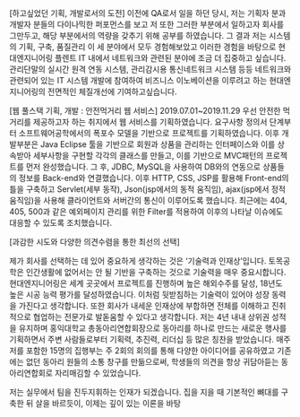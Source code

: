 [하고싶었던  기획, 개발로서의 도전]
이전에 QA로서 일을 하던 당시, 저는 기획자 분과 개발자 분들의 다이나믹한 퍼포먼스를 보고 저 또한 그러한 부분에서 일하고자 회사를 그만두고, 해당 부분에서의 역량을 갖추기 위해 공부를 하였습니다. 그 결과 저는 시스템의 기획, 구축, 품질관리 이 세 분야에서 모두 경험해보았고 이러한 경험을 바탕으로 현대엔지니어링 플렌트 IT 내에서 네트워크와 관련된 분야에 조금 더 집중하고 싶습니다.
 관리단말의 실시간 원격 연동 시스템, 관리감시용 통신네트워크 시스템 등등 네트워크와 관련되어 있는 IT 시스템 개발에 참여하여 비즈니스 이노베이션을 이루려고 하는  현대엔지니어링의 전면적인 체질개선에 기여하고싶습니다. 

[웹 풀스택 기획, 개발 : 안전먹거리 웹 서비스]
 2019.07.01~2019.11.29
 우선 안전한 먹거리를 제공하고자 하는 취지에서 웹 서비스를 기획하였습니다. 요구사항 정의서 단계부터 소프트웨어공학에서의 폭포수 모델을 기반으로 프로젝트를 기획하였습니다. 이후 개발부분은 Java Eclipse 툴을 기반으로 회원과 상품을 관리하는 인터페이스와 이를 상속받아 세부사항을 구현할 각각의 클래스를 만들고, 이를 기반으로 MVC패턴의 프로젝트를 먼저 완성했습니다. 그 후,  JDBC, MySQL을 사용하여 DB와의 연동으로 상품들의 정보를 Back-end와 연결했습니다. 이후 HTTP, CSS, JSP를 활용해 Front-end의 틀을 구축하고 Servlet(세부 동작), Json(jsp에서의 동적 움직임), ajax(jsp에서 정적움직임)을 사용해 클라이언트와 서버간의 통신이 이루어도록 했습니다. 최근에는 404, 405, 500과 같은 예외페이지 관리를 위한 Filter를 적용하여 이후의 나타날 이슈에도 대응할 수 있도록 조치했습니다. 

[과감한 시도와 다양한 의견수렴을 통한 최선의 선택]

제가 회사를 선택하는 데 있어 중요하게 생각하는 것은 ‘기술력과 인재상’입니다. 토목공학은 인간생활에 없어서는 안 될 기반을 구축하는 것으로 기술력을 매우 중요시합니다. 현대엔지니어링은 세계 곳곳에서 프로젝트를 진행하며 높은 해외수주를 달성, 18년도 높은 시공 능력 평가를 달성하였습니다. 이처럼 뒷받침하는 기술력이 있어야 성장 동력을 가진다고 생각합니다.
또한 회사가 내세운 인재상에 부합하면 전체를 이해하고 진취적으로 협업하는 전문가로 발돋움할 수 있다고 생각합니다. 저는 4년 내내 상위권 성적을 유지하며 홍익대학교 총동아리연합회장으로 동아리를 하나로 만드는 새로운 행사를 기획하면서 주변 사람들로부터 기획력, 추진력, 리더십 등 많은 칭찬을 받았습니다. 매주 저를 포함한 15명의 집행부는 주 2회의 회의를 통해 다양한 아이디어를 공유하였고 기존에는 없던 동아리 원들의 소통 창구를 만듦으로써, 학생들의 의견을 항상 귀담아듣는 동아리연합회로 자리매김할 수 있었습니다.

저는 실무에서 팀을 진두지휘하는 인재가 되겠습니다. 집을 지을 때 기본적인 뼈대를 구축한 뒤 살을 바르듯이, 이제는 깊이 있는 이론을 바탕